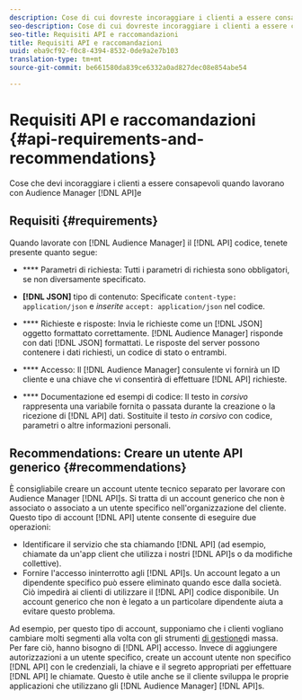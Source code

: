 ```yaml
---
description: Cose di cui dovreste incoraggiare i clienti a essere consapevoli quando lavorano con le API di Audience Manager.
seo-description: Cose di cui dovreste incoraggiare i clienti a essere consapevoli quando lavorano con le API di Audience Manager.
seo-title: Requisiti API e raccomandazioni
title: Requisiti API e raccomandazioni
uuid: eba9cf92-f0c8-4394-8532-0de9a2e7b103
translation-type: tm+mt
source-git-commit: be661580da839ce6332a0ad827dec08e854abe54

---
```



# Requisiti API e raccomandazioni {#api-requirements-and-recommendations}

Cose che devi incoraggiare i clienti a essere consapevoli quando lavorano con Audience Manager [!DNL API]e

## Requisiti {#requirements}

Quando lavorate con [!DNL Audience Manager] il [!DNL API] codice, tenete presente quanto segue:

* **** Parametri di richiesta: Tutti i parametri di richiesta sono obbligatori, se non diversamente specificato.
* **[!DNL JSON]** tipo di contenuto: Specificate `content-type: application/json` e *inserite* `accept: application/json` nel codice.

* **** Richieste e risposte: Invia le richieste come un [!DNL JSON] oggetto formattato correttamente. [!DNL Audience Manager] risponde con dati [!DNL JSON] formattati. Le risposte del server possono contenere i dati richiesti, un codice di stato o entrambi.

* **** Accesso: Il [!DNL Audience Manager] consulente vi fornirà un ID cliente e una chiave che vi consentirà di effettuare [!DNL API] richieste.

* **** Documentazione ed esempi di codice: Il testo in *corsivo* rappresenta una variabile fornita o passata durante la creazione o la ricezione di [!DNL API] dati. Sostituite il testo *in corsivo* con codice, parametri o altre informazioni personali.

## Recommendations: Creare un utente API generico {#recommendations}

È consigliabile creare un account utente tecnico separato per lavorare con Audience Manager [!DNL API]s. Si tratta di un account generico che non è associato o associato a un utente specifico nell'organizzazione del cliente. Questo tipo di account [!DNL API] utente consente di eseguire due operazioni:

* Identificare il servizio che sta chiamando [!DNL API] (ad esempio, chiamate da un'app client che utilizza i nostri [!DNL API]s o da modifiche collettive).
* Fornire l'accesso ininterrotto agli [!DNL API]s. Un account legato a un dipendente specifico può essere eliminato quando esce dalla società. Ciò impedirà ai clienti di utilizzare il [!DNL API] codice disponibile. Un account generico che non è legato a un particolare dipendente aiuta a evitare questo problema.

Ad esempio, per questo tipo di account, supponiamo che i clienti vogliano cambiare molti segmenti alla volta con gli strumenti [di gestione](https://docs.adobe.com/content/help/en/audience-manager/user-guide/reference/bult-management-tools/bulk-management-intro.html)di massa. Per fare ciò, hanno bisogno di [!DNL API] accesso. Invece di aggiungere autorizzazioni a un utente specifico, create un account utente non specifico [!DNL API] con le credenziali, la chiave e il segreto appropriati per effettuare [!DNL API] le chiamate. Questo è utile anche se il cliente sviluppa le proprie applicazioni che utilizzano gli [!DNL Audience Manager] [!DNL API]s.
